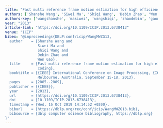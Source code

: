 ```yaml
---
title: "Fast multi reference frame motion estimation for high efficiency video coding"
authors: ['Shanshe Wang', 'Siwei Ma', 'Shiqi Wang', 'Debin Zhao', 'Wen Gao 0001']
authors-key: ['wangshanshe', 'masiwei', 'wangshiqi', 'zhaodebin', 'gaowen']
year: "2013"
article-link: "https://doi.org/10.1109/ICIP.2013.6738413"
venue: "ICIP"
bibex: "@inproceedings{DBLP:conf/icip/WangMWZG13,
  author    = {Shanshe Wang and
               Siwei Ma and
               Shiqi Wang and
               Debin Zhao and
               Wen Gao},
  title     = {Fast multi reference frame motion estimation for high efficiency video
               coding},
  booktitle = {{IEEE} International Conference on Image Processing, {ICIP} 2013,
               Melbourne, Australia, September 15-18, 2013},
  pages     = {2005--2009},
  publisher = {{IEEE}},
  year      = {2013},
  url       = {https://doi.org/10.1109/ICIP.2013.6738413},
  doi       = {10.1109/ICIP.2013.6738413},
  timestamp = {Wed, 16 Oct 2019 14:14:52 +0200},
  biburl    = {https://dblp.org/rec/conf/icip/WangMWZG13.bib},
  bibsource = {dblp computer science bibliography, https://dblp.org}
}"
---
```


